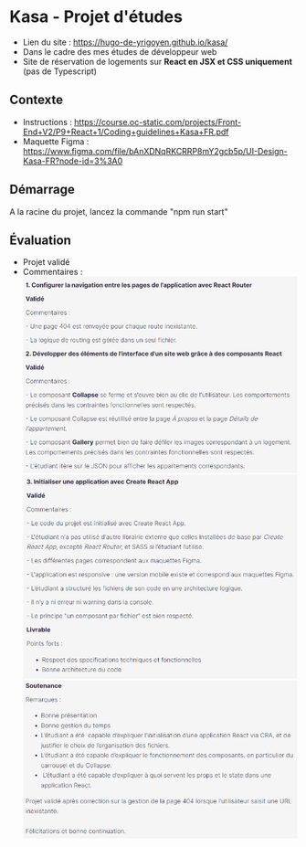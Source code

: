 # Kasa - Projet d'études

- Lien du site : https://hugo-de-yrigoyen.github.io/kasa/
- Dans le cadre des mes études de développeur web
- Site de réservation de logements sur **React en JSX et CSS uniquement** (pas de Typescript)

## Contexte

- Instructions :
  https://course.oc-static.com/projects/Front-End+V2/P9+React+1/Coding+guidelines+Kasa+FR.pdf
- Maquette Figma :
  https://www.figma.com/file/bAnXDNqRKCRRP8mY2gcb5p/UI-Design-Kasa-FR?node-id=3%3A0

## Démarrage

A la racine du projet, lancez la commande "npm run start"

## Évaluation

- Projet validé
- Commentaires :
  ![Évaluation 1](evaluation/evaluation1.png "Évaluation 1")
  ![Évaluation 2](evaluation/evaluation2.png "Évaluation 2")
  ![Évaluation 3](evaluation/evaluation3.png "Évaluation 3")
